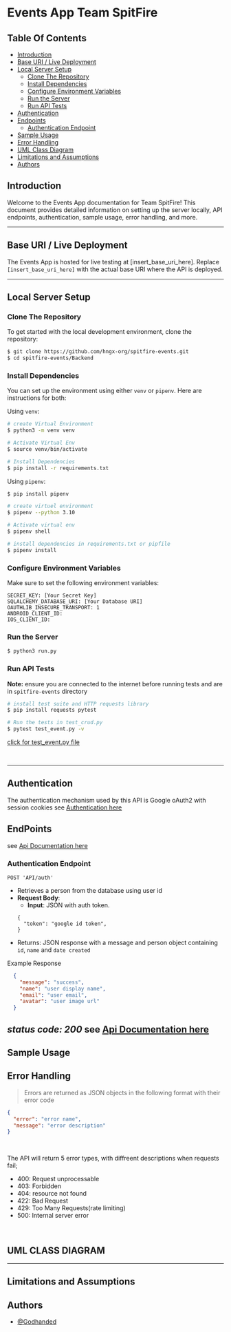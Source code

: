 # Events App Team SpitFire

## Table Of Contents

- [Introduction](#introduction)
- [Base URI / Live Deployment](#base-uri--live-deployment)
- [Local Server Setup](#local-server-setup)
  - [Clone The Repository](#clone-the-repository)
  - [Install Dependencies](#install-dependencies)
  - [Configure Environment Variables](#configure-environment-variables)
  - [Run the Server](#run-the-server)
  - [Run API Tests](#run-api-tests)
- [Authentication](#authentication)
- [Endpoints](#endpoints)
  - [Authentication Endpoint](#authentication-endpoint)
- [Sample Usage](#sample-usage)
- [Error Handling](#error-handling)
- [UML Class Diagram](#uml-class-diagram)
- [Limitations and Assumptions](#limitations-and-assumptions)
- [Authors](#authors)

## Introduction

Welcome to the Events App documentation for Team SpitFire! This document provides detailed information on setting up the server locally, API endpoints, authentication, sample usage, error handling, and more.

---

## Base URI / Live Deployment

The Events App is hosted for live testing at [insert_base_uri_here]. Replace `[insert_base_uri_here]` with the actual base URI where the API is deployed.

---

## Local Server Setup

### Clone The Repository

To get started with the local development environment, clone the repository:

```bash
$ git clone https://github.com/hngx-org/spitfire-events.git
$ cd spitfire-events/Backend
```

### Install Dependencies

You can set up the environment using either `venv` or `pipenv`. Here are instructions for both:

Using `venv`:

```bash
# create Virtual Environment
$ python3 -m venv venv

# Activate Virtual Env
$ source venv/bin/activate

# Install Dependencies
$ pip install -r requirements.txt
```

Using `pipenv`:

```bash
$ pip install pipenv

# create virtuel environment
$ pipenv --python 3.10

# Activate virtual env
$ pipenv shell

# install dependencies in requirements.txt or pipfile
$ pipenv install
```

### Configure Environment Variables

Make sure to set the following environment variables:

    SECRET_KEY: [Your Secret Key]
    SQLALCHEMY_DATABASE_URI: [Your Database URI]
    OAUTHLIB_INSECURE_TRANSPORT: 1
    ANDROID_CLIENT_ID: 
    IOS_CLIENT_ID: 

### Run the Server

```bash
$ python3 run.py
```

### Run API Tests

**Note:** ensure you are connected to the internet before running tests and are in `spitfire-events` directory

```bash
# install test suite and HTTP requests library
$ pip install requests pytest

# Run the tests in test_crud.py
$ pytest test_event.py -v
```

[click for test_event.py file](test_event.py)

<br>

---

## **Authentication**

The authentication mechanism used by this API is Google oAuth2 with session cookies
see [Authentication here](./API_DOCUMENTATION.md)

## **EndPoints**
see [Api Documentation here](./API_DOCUMENTATION.md)
### Authentication Endpoint

`POST 'API/auth'`

- Retrieves a person from the database using user id
- **Request Body**: 
    - **Input**: JSON with auth token.
    ```
    {
      "token": "google id token",
    }
    ```
- Returns: JSON response with a message and person object containing `id`, `name` and `date created`

Example Response

```json
  {
    "message": "success",
    "name": "user display name",
    "email": "user email",
    "avatar": "user image url"
  }
```

_status code: 200_
see [Api Documentation here](./API_DOCUMENTATION.md)
---

## Sample Usage

## **Error Handling**

> Errors are returned as JSON objects in the following format with their error code

```json
{
  "error": "error name",
  "message": "error description"
}
```

<br>

The API will return 5 error types, with diffreent descriptions when requests fail;

- 400: Request unprocessable
- 403: Forbidden
- 404: resource not found
- 422: Bad Request
- 429: Too Many Requests(rate limiting)
- 500: Internal server error

<br>

## **UML CLASS DIAGRAM**

---

## Limitations and Assumptions

## Authors

- [@Godhanded](https://github.com/Godhanded)
